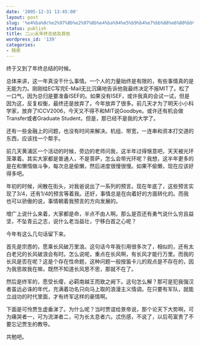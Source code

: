 ```yaml
---
date: '2005-12-31 13:45:00'
layout: post
slug: '%e4%ba%8c%e2%97%8b%e2%97%8b%e4%ba%94%e5%b9%b4%e7%bb%88%e6%80%bb%e7%bb%93%e5%8f%8a%e5%85%b6%e4%bb%96'
status: publish
title: 二○○五年终总结及其他
wordpress_id: '139'
categories:
- 随感
---
```


终于又到了年终总结的时候。


总体来讲，这一年真没干什么事情。一个人的力量始终是有限的，有些事情真的是无能为力。刚刚给EC写完E-Mail无比沉痛地告诉他我最终决定不报MIT了。松了一口气，因为总归是要准备ISEF的。如果没有ISEF，或许我真的会试一试，但是因为这，反复权衡，最终还是放弃了。今年放弃了很多。前几天才为了明天小小科学家，放弃了ICCV2006，今天又不得不和MIT说Goodbye。或许还有机会做Transfer或者Graduate Student，但是，那已经不是我的大学了。


还有一些金融上的问题，也没有时间来解决。机组、带宽，一连串和资本打交道的东西，应该找一个帮手。


前几天黄浦区一个活动的时候，旁边的老师问我，这半年过得惬意吧，天天被光环笼罩着。其实大家都是普通人，不是菩萨，怎么会带光环呢？我想，这半年更多的是在和懒惰做斗争，每次总是偷懒，然后进度很慢很慢。如果不偷懒，现在应该好得多吧。


年初的时候，闲散在街头，对我爸说出了一系列的预言。现在年底了，这些预言实现了3/4，还有1/4的预言等着我。还好，事情总是在向着好的方面转化的。而我也可以骄傲的说，事情朝着我预言的方向发展的。


增广上说什么来着，大家都是命，半点不由人啊。那么是否还有勇气说什么穷且益坚，不坠青云之志，说什么老当益壮，宁移白首之心呢？


今年有这么几句话留下来。


首先是宗悫的，愿乘长风破万里浪。这句话今年我引用很多次了，相似的，还有太白老兄的长风破浪会有时。怎么说呢，重点在长风啊，有长风才能行万里。而我的长风是否在呢？这是个存在性命题，这种问题一般按笛卡儿的观点是不存在的，因为我思故我在嘛，既然不知道长风思不思，那就不在了。


然后是终军的，愿受长缨，必羁南越王而致之阙下。这句怎么解？那可是犯我强汉者虽远必诛的年代，充满着功名只向马上取的浪漫主义情调。在只要有军队，就能立战功的时代里面，才有终军这样的豪情啊。


下面是可怜贾生虚垂涕了。为什么呢？当时贾谊给景帝说，那个论天下大势啊，可为痛哭者一，可为流涕者二，可为长太息者六。忒伤感，不说了，以后苟富贵了不要忘记贾生的教导。


共勉吧。
